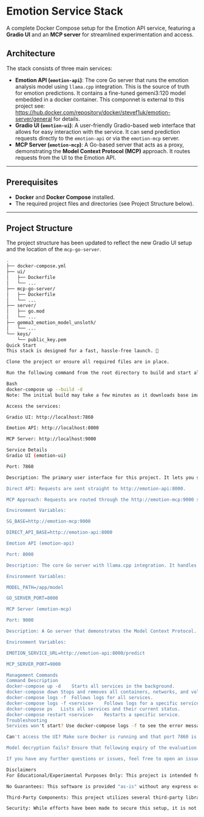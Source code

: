 # Emotion Service Stack

A complete Docker Compose setup for the Emotion API service, featuring a **Gradio UI** and an **MCP server** for streamlined experimentation and access.

## Architecture

The stack consists of three main services:

* **Emotion API (`emotion-api`)**: The core Go server that runs the emotion analysis model using `llama.cpp` integration. This is the source of truth for emotion predictions. It contains a fine-tuned gemeni3:120 model embedded in a docker container. This componnet is external to this project see: https://hub.docker.com/repository/docker/stevef1uk/emotion-server/general for details.
* **Gradio UI (`emotion-ui`)**: A user-friendly Gradio-based web interface that allows for easy interaction with the service. It can send prediction requests directly to the `emotion-api` or via the `emotion-mcp` server.
* **MCP Server (`emotion-mcp`)**: A Go-based server that acts as a proxy, demonstrating the **Model Context Protocol (MCP)** approach. It routes requests from the UI to the Emotion API.

---

## Prerequisites

* **Docker** and **Docker Compose** installed.
* The required project files and directories (see Project Structure below).

---

## Project Structure

The project structure has been updated to reflect the new Gradio UI setup and the location of the `mcp-go-server`.

```bash
.
├── docker-compose.yml
├── ui/
│   ├── Dockerfile
│   └── ...
├── mcp-go-server/
│   ├── Dockerfile
│   └── ...
├── server/
│   ├── go.mod
│   └── ...
├── gemma3_emotion_model_unsloth/
│   └── ...
└── keys/
    └── public_key.pem
Quick Start
This stack is designed for a fast, hassle-free launch. 🚀

Clone the project or ensure all required files are in place.

Run the following command from the root directory to build and start all services in detached mode:

Bash
docker-compose up --build -d
Note: The initial build may take a few minutes as it downloads base images and dependencies.

Access the services:

Gradio UI: http://localhost:7860

Emotion API: http://localhost:8000

MCP Server: http://localhost:9000

Service Details
Gradio UI (emotion-ui)

Port: 7860

Description: The primary user interface for this project. It lets you send text to the Emotion service and see the returned emotion. It's configured to access the services via two different paths:

Direct API: Requests are sent straight to http://emotion-api:8000.

MCP Approach: Requests are routed through the http://emotion-mcp:9000 server.

Environment Variables:

SG_BASE=http://emotion-mcp:9000

DIRECT_API_BASE=http://emotion-api:8000

Emotion API (emotion-api)

Port: 8000

Description: The core Go server with llama.cpp integration. It handles all emotion analysis logic.

Environment Variables:

MODEL_PATH=/app/model

GO_SERVER_PORT=8000

MCP Server (emotion-mcp)

Port: 9000

Description: A Go server that demonstrates the Model Context Protocol. It acts as a middle layer between the UI and the Emotion API.

Environment Variables:

EMOTION_SERVICE_URL=http://emotion-api:8000/predict

MCP_SERVER_PORT=9000

Management Commands
Command	Description
docker-compose up -d	Starts all services in the background.
docker-compose down	Stops and removes all containers, networks, and volumes.
docker-compose logs -f	Follows logs for all services.
docker-compose logs -f <service>	Follows logs for a specific service (e.g., emotion-ui).
docker-compose ps	Lists all services and their current status.
docker-compose restart <service>	Restarts a specific service.
Troubleshooting
Services won't start? Use docker-compose logs -f to see the error messages.

Can't access the UI? Make sure Docker is running and that port 7860 is not being used by another application.

Model decryption fails? Ensure that following expiry of the evaluation license a valid license is requested from the projects author (stevef1uk@gmail.com) if you wish to continue to use the docker emotion-service container.

If you have any further questions or issues, feel free to open an issue on the project's repository.

Disclaimers
For Educational/Experimental Purposes Only: This project is intended for educational and experimental purposes. It is not designed for production use without further security hardening and optimization.

No Guarantees: This software is provided "as-is" without any express or implied warranties. The authors and contributors disclaim all liability for any damage or loss resulting from its use.

Third-Party Components: This project utilizes several third-party libraries and components, each with its own license. Please refer to their respective documentation for licensing information.

Security: While efforts have been made to secure this setup, it is not a complete production-grade solution. The exposed ports and internal network configurations should be reviewed and secured for any public-facing deployment.
